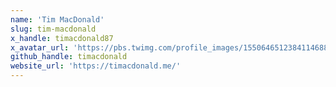 ```yaml
---
name: 'Tim MacDonald'
slug: tim-macdonald
x_handle: timacdonald87
x_avatar_url: 'https://pbs.twimg.com/profile_images/1550646512384114688/zZE9rQay_200x200.jpg'
github_handle: timacdonald
website_url: 'https://timacdonald.me/'
---
```

